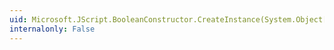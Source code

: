 ```yaml
---
uid: Microsoft.JScript.BooleanConstructor.CreateInstance(System.Object[])
internalonly: False
---
```

